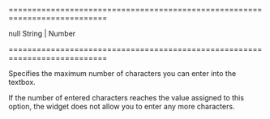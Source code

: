 ===========================================================================
<!--default-->null<!--/default-->
<!--type-->String | Number<!--/type-->
===========================================================================

<!--shortDescription-->
Specifies the maximum number of characters you can enter into the textbox.
<!--/shortDescription-->

<!--fullDescription-->
If the number of entered characters reaches the value assigned to this option, the widget does not allow you to enter any more characters.


<!--/fullDescription-->